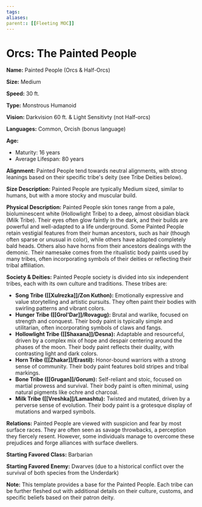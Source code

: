 ```yaml
---
tags: 
aliases: 
parent:: [[Fleeting MOC]]
---
```

# Orcs: The Painted People
**Name:** Painted People (Orcs & Half-Orcs)

**Size:** Medium

**Speed:** 30 ft.

**Type:** Monstrous Humanoid

**Vision:** Darkvision 60 ft. & Light Sensitivty (not Half-orcs)

**Languages:** Common, Orcish (bonus language)

**Age:**

- Maturity: 16 years
- Average Lifespan: 80 years

**Alignment:** Painted People tend towards neutral alignments, with strong leanings based on their specific tribe's deity (see Tribe Deities below).

**Size Description:** Painted People are typically Medium sized, similar to humans, but with a more stocky and muscular build.

**Physical Description:** Painted People skin tones range from a pale, bioluminescent white (Hollowlight Tribe) to a deep, almost obsidian black (Milk Tribe). Their eyes often glow faintly in the dark, and their builds are powerful and well-adapted to a life underground. Some Painted People retain vestigial features from their human ancestors, such as hair (though often sparse or unusual in color), while others have adapted completely bald heads. Others also have horns from their ancestors dealings with the demonic. Their namesake comes from the ritualistic body paints used by many tribes, often incorporating symbols of their deities or reflecting their tribal affiliation. 

**Society & Deities:** Painted People society is divided into six independent tribes, each with its own culture and traditions. These tribes are:

- **Song Tribe ([[Xulrezka]]/Zon Kuthon):** Emotionally expressive and value storytelling and artistic pursuits. They often paint their bodies with swirling patterns and vibrant colors.
- **Hunger Tribe ([[Grol'Dar]]/Rovagug):** Brutal and warlike, focused on strength and conquest. Their body paint is typically simple and utilitarian, often incorporating symbols of claws and fangs.
- **Hollowlight Tribe ([[Shaxana]]/Desna):** Adaptable and resourceful, driven by a complex mix of hope and despair centering around the phases of the moon. Their body paint reflects their duality, with contrasting light and dark colors.
- **Horn Tribe ([[Zhakar]]/Erastil):** Honor-bound warriors with a strong sense of community. Their body paint features bold stripes and tribal markings.
- **Bone Tribe ([[Grugan]]/Gorum):** Self-reliant and stoic, focused on martial prowess and survival. Their body paint is often minimal, using natural pigments like ochre and charcoal.
- **Milk Tribe ([[Vreshka]]/Lamashtu):** Twisted and mutated, driven by a perverse sense of evolution. Their body paint is a grotesque display of mutations and warped symbols. 

**Relations:** Painted People are viewed with suspicion and fear by most surface races. They are often seen as savage throwbacks, a perception they fiercely resent. However, some individuals manage to overcome these prejudices and forge alliances with surface dwellers.

**Starting Favored Class:** Barbarian

**Starting Favored Enemy:** Dwarves (due to a historical conflict over the survival of both species from the Underdark)

**Note:** This template provides a base for the Painted People. Each tribe can be further fleshed out with additional details on their culture, customs, and specific beliefs based on their patron deity.

